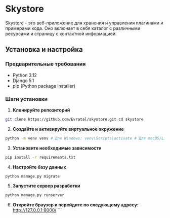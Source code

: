 # Skystore

Skystore - это веб-приложение для хранения и управления плагинами и примерами кода. Оно включает в себя каталог с различными ресурсами и страницу с контактной информацией.

## Установка и настройка

### Предварительные требования

- Python 3.12 
- Django 5.1 
- pip (Python package installer)

### Шаги установки

1. **Клонируйте репозиторий**
```bash 
git clone https://github.com/Evratal/skystore.git cd skystore
```

2. **Создайте и активируйте виртуальное окружение**

```bash 
python -m venv venv # Для Windows: venv\Scripts\activate # Для macOS/Linux: source venv/bin/activate
```

3. **Установите необходимые зависимости**
```bash 
pip install -r requirements.txt
```
4. **Настройте базу данных**
```bash 
python manage.py migrate
```
5. **Запустите сервер разработки**
```bash 
python manage.py runserver
```
6. **Откройте браузер и перейдите по следующему адресу:**
http://127.0.0.1:8000/ ```